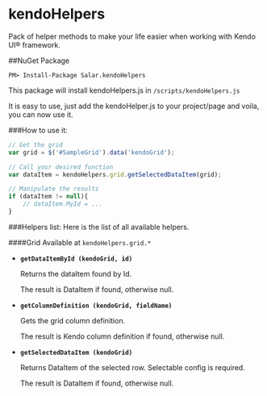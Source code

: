 # kendoHelpers
Pack of helper methods to make your life easier when working with Kendo UI® framework.


##NuGet Package 
```
PM> Install-Package Salar.kendoHelpers
```
This package will install kendoHelpers.js in `/scripts/kendoHelpers.js`

It is easy to use, just add the kendoHelper.js to your project/page and voila, you can now use it.

###How to use it:
```js
// Get the grid
var grid = $('#SampleGrid').data('kendoGrid');

// Call your desired function
var dataItem = kendoHelpers.grid.getSelectedDataItem(grid);

// Manipulate the results
if (dataItem != null){
    // dataItem.MyId = ...
}
```

###Helpers list:
Here is the list of all available helpers.

####Grid
Available at `kendoHelpers.grid.*`

* **`getDataItemById (kendoGrid, id)`**

    Returns the dataItem found by Id.

    The result is DataItem if found, otherwise null.

* **`getColumnDefinition (kendoGrid, fieldName)`**

    Gets the grid column definition.

    The result is Kendo column definition if found, otherwise null.


* **`getSelectedDataItem (kendoGrid)`**

    Returns DataItem of the selected row. Selectable config is required.

    The result is DataItem if found, otherwise null.


